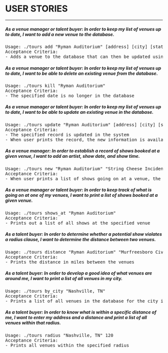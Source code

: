 # USER STORIES

----------------------------------------------------------------------

##### As a venue manager or talent buyer: In order to keep my list of venues up to date, I want to add a new venue to the database.

<pre>
Usage: ./tours add "Ryman Auditorium" [address] [city] [state] [zip]
Acceptance Criteria:
- Adds a venue to the database that can then be updated using the update command
</pre>

##### As a venue manager or talent buyer: In order to keep my list of venues up to date, I want to be able to delete an existing venue from the database.

<pre>
Usage: ./tours kill "Ryman Auditorium"
Acceptance Criteria:
- The specified date is no longer in the database
</pre>

##### As a venue manager or talent buyer: In order to keep my list of venues up to date, I want to be able to update an existing venue in the database.

<pre>
Usage: ./tours update "Ryman Auditorium" [address] [city] [state] [zip]
Acceptance Criteria:
- The specified record is updated in the system
- When user prints the record, the new information is available
</pre>

##### As a venue manager: In order to establish a record of shows booked at a given venue, I want to add an artist, show date, and show time.

<pre>
Usage: ./tours new "Ryman Auditorium" "String Cheese Incident" "2014-04-27"
Acceptance Criteria:
- When user prints a list of shows going on at a venue, the new show is now in the list
</pre>

##### As a venue manager or talent buyer: In order to keep track of what is going on at one of my venues, I want to print a list of shows booked at a given venue.

<pre>
Usage: ./tours shows_at "Ryman Auditorium"
Acceptance Criteria:
- Prints out a list of all shows at the specified venue
</pre>

##### As a talent buyer: In order to determine whether a potential show violates a radius clause, I want to determine the distance between two venues.

<pre>
Usage: ./tours distance "Ryman Auditorium" "Murfreesboro Civic Center"
Acceptance Criteria:
- Prints the distance in miles between the venues
</pre>

##### As a talent buyer: In order to develop a good idea of what venues are around me, I want to print a list of all venues in my city.

<pre>
Usage: ./tours by_city "Nashville, TN"
Acceptance Criteria:
- Prints a list of all venues in the database for the city it is given
</pre>

##### As a talent buyer: In order to know what is within a specific distance of me, I want to enter my address and a distance and print a list of all venues within that radius.

<pre>
Usage: ./tours radius "Nashville, TN" 120
Acceptance Criteria:
- Prints all venues within the specified radius
</pre>


